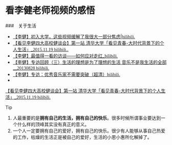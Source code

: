 # 看李健老师视频的感悟

###　关于生活

- [【李健】初入大学，这些视频缓解了我很大一部分焦虑|<font face="Monaco">bilibili.</font>](https://www.bilibili.com/video/BV1kU4y1P7Hi?spm_id_from=333.999.0.0)
- [【看见李健四大高校健谈会】第一站 清华大学「看见青春-大时代背景下的个人生活」_<font face="Monaco">2015.11.19 bilibili.</font>.](https://www.bilibili.com/video/BV1Sx411s71x?spm_id_from=333.999.0.0)
- [【李健】最值得一看的访谈——如何应对走红_<font face="Monaco">bilibili.</font>](https://www.bilibili.com/video/BV1sb411x7bb?spm_id_from=333.999.0.0)
- [【李健】专访回顾（三）生活的理想是为了理想的生活 音乐不是我生活的全部__<font face="Monaco">20130828 bilibili.</font>](https://www.bilibili.com/video/BV1Bz4y1S7F7?spm_id_from=333.999.0.0)
- [【李健】专访：优秀音乐家不需要突破（超清）<font face="Monaco">bilibili.</font>](https://www.bilibili.com/video/BV1KE41117km?spm_id_from=333.999.0.0)
- 

[【看见李健四大高校健谈会】第一站 清华大学「看见青春-大时代背景下的个人生活」_<font face="Monaco">2015.11.19 bilibili.</font>](https://www.bilibili.com/video/BV1Sx411s71x?spm_id_from=333.999.0.0)

> [!TIP]
> 1. 人最重要的是**拥有自己的生活，拥有自己的快乐**。很多时候所谓事业要达到一个什么样的顶峰其实没有真正的意义。
> 2. 一个人一定要拥有自己的爱好，拥有自己的快乐。很少有人能够从事自己热爱的工作，枯燥的生活正是被自己的爱好，生活的小恩小惠所化解掉了。
